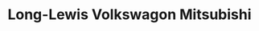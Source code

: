 ---
title: "Long-Lewis Volkswagon Mitsubishi"
url: /florence/long-lewis-volkswagon-mitsubishi/
shop: Autohaus
---